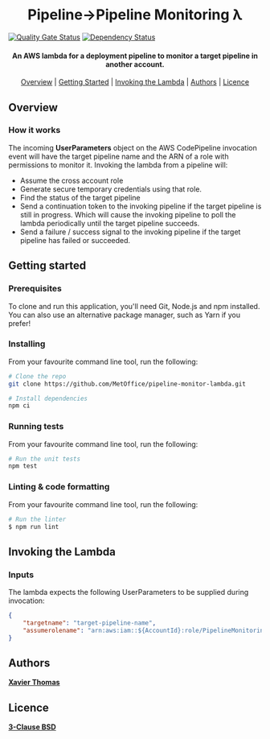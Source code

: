 <h1 align="center">Pipeline->Pipeline Monitoring λ</h1>

[![Quality Gate Status](https://sonarcloud.io/api/project_badges/measure?project=xavier-thomas_aws-pipeline-monitor-lambda&metric=alert_status)](https://sonarcloud.io/dashboard?id=xavier-thomas_aws-pipeline-monitor-lambda)
[![Dependency Status](https://david-dm.org/xavier-thomas/aws-pipeline-monitor-lambda.svg)](https://david-dm.org/xavier-thomas/aws-pipeline-monitor-lambda)


<h4 align="center">An AWS lambda for a deployment pipeline to monitor a target pipeline in another account.</h4>

<p align="center">
    <a href="#overview">Overview</a> |
	<a href="#getting-started">Getting Started</a> |
	<a href="#invoking-the-lambda">Invoking the Lambda</a> |
  	<a href="#authors">Authors</a> |
  	<a href="#licence">Licence</a>
</p>

## Overview
### How it works
The incoming **UserParameters** object on the AWS CodePipeline invocation event will have the target pipeline name and the ARN of a role with permissions to monitor it.
Invoking the lambda from a pipeline will:
* Assume the cross account role
* Generate secure temporary credentials using that role.
* Find the status of the target pipeline
* Send a continuation token to the invoking pipeline if the target pipeline is still in progress. Which will cause the invoking pipeline to poll the lambda periodically until the target pipeline succeeds.
* Send a failure / success signal to the invoking pipeline if the target pipeline has failed or succeeded.

## Getting started
### Prerequisites
To clone and run this application, you'll need Git, Node.js and npm installed. You can also use an alternative package manager, such as Yarn if you prefer!

### Installing
From your favourite command line tool, run the following:
```bash
# Clone the repo
git clone https://github.com/MetOffice/pipeline-monitor-lambda.git

# Install dependencies
npm ci
```

### Running tests
From your favourite command line tool, run the following:
```bash
# Run the unit tests
npm test
```

### Linting & code formatting
From your favourite command line tool, run the following:
```bash
# Run the linter
$ npm run lint
```

## Invoking the Lambda
### Inputs
The lambda expects the following UserParameters to be supplied during invocation:
```JSON
{
    "targetname": "target-pipeline-name",
    "assumerolename": "arn:aws:iam::${AccountId}:role/PipelineMonitoringRole-${Tier}"
}
```

## Authors
**[Xavier Thomas](https://github.com/xavier-thomas)**

## Licence
**[3-Clause BSD](./LICENCE)**
